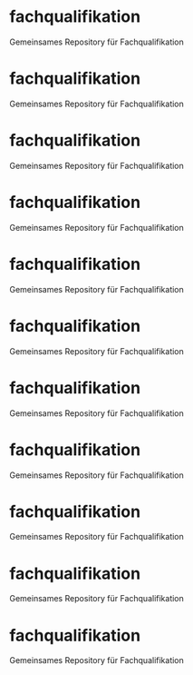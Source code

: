 # fachqualifikation
Gemeinsames Repository für Fachqualifikation
# fachqualifikation
Gemeinsames Repository für Fachqualifikation
# fachqualifikation
Gemeinsames Repository für Fachqualifikation
# fachqualifikation
Gemeinsames Repository für Fachqualifikation
# fachqualifikation
Gemeinsames Repository für Fachqualifikation
# fachqualifikation
Gemeinsames Repository für Fachqualifikation
# fachqualifikation
Gemeinsames Repository für Fachqualifikation
# fachqualifikation
Gemeinsames Repository für Fachqualifikation
# fachqualifikation
Gemeinsames Repository für Fachqualifikation
# fachqualifikation
Gemeinsames Repository für Fachqualifikation
# fachqualifikation
Gemeinsames Repository für Fachqualifikation
